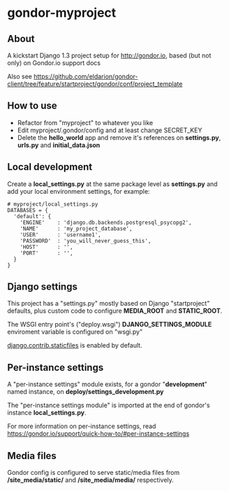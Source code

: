 gondor-myproject
===============================================================================

About
-----

A kickstart Django 1.3 project setup for <http://gondor.io>, based (but not only) on Gondor.io support docs

Also see <https://github.com/eldarion/gondor-client/tree/feature/startproject/gondor/conf/project_template>

How to use
----------

- Refactor from "myproject" to whatever you like
- Edit myproject/.gondor/config and at least change SECRET_KEY
- Delete the **hello_world** app and remove it's references on **settings.py**, **urls.py** and **initial_data.json**


Local development
-----------------

Create a **local_settings.py** at the same package level as **settings.py** and add your local environment settings, for example:

    # myproject/local_settings.py
    DATABASES = {
      'default': {
        'ENGINE'    : 'django.db.backends.postgresql_psycopg2',
        'NAME'      : 'my_project_database',
        'USER'      : 'username1',
        'PASSWORD'  : 'you_will_never_guess_this',
        'HOST'      : '',
        'PORT'      : '',
      }
    }


Django settings
---------------

This project has a "settings.py" mostly based on Django "startproject" defaults, plus custom code to configure **MEDIA_ROOT** and **STATIC_ROOT**.

The WSGI entry point's ("deploy.wsgi") **DJANGO_SETTINGS_MODULE** enviroment variable is configured on "wsgi.py"

[django.contrib.staticfiles](https://docs.djangoproject.com/en/dev/howto/static-files/#using-django-contrib-staticfiles) is enabled by default.

Per-instance settings
---------------------

A "per-instance settings" module exists, for a gondor "**development**" named instance, on **deploy/settings_development.py**

The "per-instance settings module" is imported at the end of gondor's instance **local_settings.py**.

For more information on per-instance settings, read <https://gondor.io/support/quick-how-to/#per-instance-settings>

Media files
-----------

Gondor config is configured to serve static/media files from **/site_media/static/** and **/site_media/media/** respectively.

